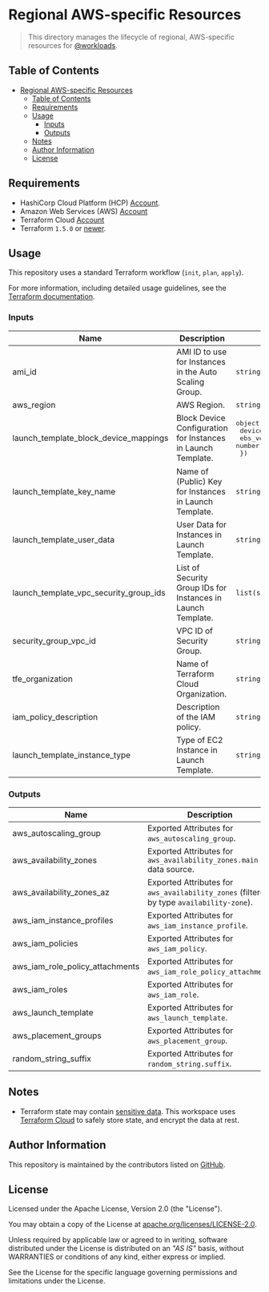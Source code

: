 # Regional AWS-specific Resources

> This directory manages the lifecycle of regional, AWS-specific resources for [@workloads](https://github.com/workloads).

## Table of Contents

<!-- TOC -->
* [Regional AWS-specific Resources](#regional-aws-specific-resources)
  * [Table of Contents](#table-of-contents)
  * [Requirements](#requirements)
  * [Usage](#usage)
    * [Inputs](#inputs)
    * [Outputs](#outputs)
  * [Notes](#notes)
  * [Author Information](#author-information)
  * [License](#license)
<!-- TOC -->

## Requirements

* HashiCorp Cloud Platform (HCP) [Account](https://portal.cloud.hashicorp.com/sign-in).
* Amazon Web Services (AWS) [Account](https://aws.amazon.com/account/)
* Terraform Cloud [Account](https://app.terraform.io/session)
* Terraform `1.5.0` or [newer](https://developer.hashicorp.com/terraform/downloads).

## Usage

This repository uses a standard Terraform workflow (`init`, `plan`, `apply`).

For more information, including detailed usage guidelines, see the [Terraform documentation](https://developer.hashicorp.com/terraform/cli/commands).

<!-- BEGIN_TF_DOCS -->
### Inputs

| Name | Description | Type | Required |
|------|-------------|------|:--------:|
| ami_id | AMI ID to use for Instances in the Auto Scaling Group. | `string` | yes |
| aws_region | AWS Region. | `string` | yes |
| launch_template_block_device_mappings | Block Device Configuration for Instances in Launch Template. | <pre>object({<br>    device_name     = string<br>    ebs_volume_size = number<br>  })</pre> | yes |
| launch_template_key_name | Name of (Public) Key for Instances in Launch Template. | `string` | yes |
| launch_template_user_data | User Data for Instances in Launch Template. | `string` | yes |
| launch_template_vpc_security_group_ids | List of Security Group IDs for Instances in Launch Template. | `list(string)` | yes |
| security_group_vpc_id | VPC ID of Security Group. | `string` | yes |
| tfe_organization | Name of Terraform Cloud Organization. | `string` | yes |
| iam_policy_description | Description of the IAM policy. | `string` | no |
| launch_template_instance_type | Type of EC2 Instance in Launch Template. | `string` | no |

### Outputs

| Name | Description |
|------|-------------|
| aws_autoscaling_group | Exported Attributes for `aws_autoscaling_group`. |
| aws_availability_zones | Exported Attributes for `aws_availability_zones.main` data source. |
| aws_availability_zones_az | Exported Attributes for `aws_availability_zones` (filtered by type `availability-zone`). |
| aws_iam_instance_profiles | Exported Attributes for `aws_iam_instance_profile`. |
| aws_iam_policies | Exported Attributes for `aws_iam_policy`. |
| aws_iam_role_policy_attachments | Exported Attributes for `aws_iam_role_policy_attachment`. |
| aws_iam_roles | Exported Attributes for `aws_iam_role`. |
| aws_launch_template | Exported Attributes for `aws_launch_template`. |
| aws_placement_groups | Exported Attributes for `aws_placement_group`. |
| random_string_suffix | Exported Attributes for `random_string.suffix`. |
<!-- END_TF_DOCS -->

## Notes

* Terraform state may contain [sensitive data](https://developer.hashicorp.com/terraform/language/state/sensitive-data). This workspace uses [Terraform Cloud](https://developer.hashicorp.com/terraform/cloud-docs) to safely store state, and encrypt the data at rest.

## Author Information

This repository is maintained by the contributors listed on [GitHub](https://github.com/workloads/regional-aws-deployment/graphs/contributors).

## License

Licensed under the Apache License, Version 2.0 (the "License").

You may obtain a copy of the License at [apache.org/licenses/LICENSE-2.0](http://www.apache.org/licenses/LICENSE-2.0).

Unless required by applicable law or agreed to in writing, software distributed under the License is distributed on an _"AS IS"_ basis, without WARRANTIES or conditions of any kind, either express or implied.

See the License for the specific language governing permissions and limitations under the License.
